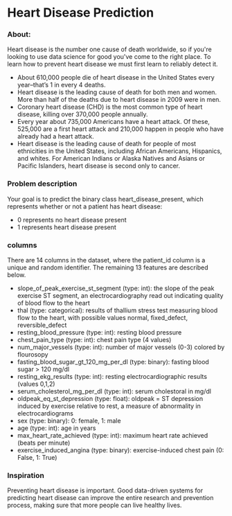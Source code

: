 # Heart Disease Prediction

### About:

Heart disease is the number one cause of death worldwide, so if you're looking to use data science for good you've come to the right place. To learn how to prevent heart disease we must first learn to reliably detect it.

*	About 610,000 people die of heart disease in the United States every year–that’s 1 in every 4 deaths.
*	Heart disease is the leading cause of death for both men and women. More than half of the deaths due to heart disease in 2009 were in men.
*	Coronary heart disease (CHD) is the most common type of heart disease, killing over 370,000 people annually.
*	Every year about 735,000 Americans have a heart attack. Of these, 525,000 are a first heart attack and 210,000 happen in people who have already had a heart attack.
*	Heart disease is the leading cause of death for people of most ethnicities in the United States, including African Americans, Hispanics, and whites. For American Indians or Alaska Natives and Asians or Pacific Islanders, heart disease is second only to cancer.

### Problem description
Your goal is to predict the binary class heart_disease_present, which represents whether or not a patient has heart disease:
*	0 represents no heart disease present
*	1 represents heart disease present

### columns

There are 14 columns in the dataset, where the patient_id column is a unique and random identifier. The remaining 13 features are described below.
*	slope_of_peak_exercise_st_segment (type: int): the slope of the peak exercise ST segment, an electrocardiography read out indicating quality of blood flow to the heart
*	thal (type: categorical): results of thallium stress test measuring blood flow to the heart, with possible values normal, fixed_defect, reversible_defect
*	resting_blood_pressure (type: int): resting blood pressure
*	chest_pain_type (type: int): chest pain type (4 values)
*	num_major_vessels (type: int): number of major vessels (0-3) colored by flourosopy
*	fasting_blood_sugar_gt_120_mg_per_dl (type: binary): fasting blood sugar > 120 mg/dl
*	resting_ekg_results (type: int): resting electrocardiographic results (values 0,1,2)
*	serum_cholesterol_mg_per_dl (type: int): serum cholestoral in mg/dl
*	oldpeak_eq_st_depression (type: float): oldpeak = ST depression induced by exercise relative to rest, a measure of abnormality in electrocardiograms
*	sex (type: binary): 0: female, 1: male
*	age (type: int): age in years
*	max_heart_rate_achieved (type: int): maximum heart rate achieved (beats per minute)
*	exercise_induced_angina (type: binary): exercise-induced chest pain (0: False, 1: True)


### Inspiration

Preventing heart disease is important. Good data-driven systems for predicting heart disease can improve the entire research and prevention process, making sure that more people can live healthy lives.


